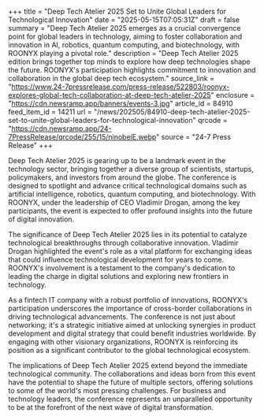 +++
title = "Deep Tech Atelier 2025 Set to Unite Global Leaders for Technological Innovation"
date = "2025-05-15T07:05:31Z"
draft = false
summary = "Deep Tech Atelier 2025 emerges as a crucial convergence point for global leaders in technology, aiming to foster collaboration and innovation in AI, robotics, quantum computing, and biotechnology, with ROONYX playing a pivotal role."
description = "Deep Tech Atelier 2025 edition brings together top minds to explore how deep technologies shape the future. ROONYX's participation highlights commitment to innovation and collaboration in the global deep tech ecosystem."
source_link = "https://www.24-7pressrelease.com/press-release/522803/roonyx-explores-global-tech-collaboration-at-deep-tech-atelier-2025"
enclosure = "https://cdn.newsramp.app/banners/events-3.jpg"
article_id = 84910
feed_item_id = 14211
url = "/news/202505/84910-deep-tech-atelier-2025-set-to-unite-global-leaders-for-technological-innovation"
qrcode = "https://cdn.newsramp.app/24-7PressRelease/qrcode/255/15/ninobeiE.webp"
source = "24-7 Press Release"
+++

<p>Deep Tech Atelier 2025 is gearing up to be a landmark event in the technology sector, bringing together a diverse group of scientists, startups, policymakers, and investors from around the globe. The conference is designed to spotlight and advance critical technological domains such as artificial intelligence, robotics, quantum computing, and biotechnology. With ROONYX, under the leadership of CEO Vladimir Drogan, among the key participants, the event is expected to offer profound insights into the future of digital innovation.</p><p>The significance of Deep Tech Atelier 2025 lies in its potential to catalyze technological breakthroughs through collaborative innovation. Vladimir Drogan highlighted the event's role as a vital platform for exchanging ideas that could influence technological development for years to come. ROONYX's involvement is a testament to the company's dedication to leading the charge in digital solutions and exploring new frontiers in technology.</p><p>As a fintech IT company with a robust portfolio of innovations, ROONYX's participation underscores the importance of cross-border collaborations in driving technological advancements. The conference is not just about networking; it's a strategic initiative aimed at unlocking synergies in product development and digital strategy that could benefit industries worldwide. By engaging with other visionary organizations, ROONYX is reinforcing its position as a significant contributor to the global technological ecosystem.</p><p>The implications of Deep Tech Atelier 2025 extend beyond the immediate technological community. The collaborations and ideas born from this event have the potential to shape the future of multiple sectors, offering solutions to some of the world's most pressing challenges. For business and technology leaders, the conference represents an unparalleled opportunity to be at the forefront of the next wave of digital transformation.</p>